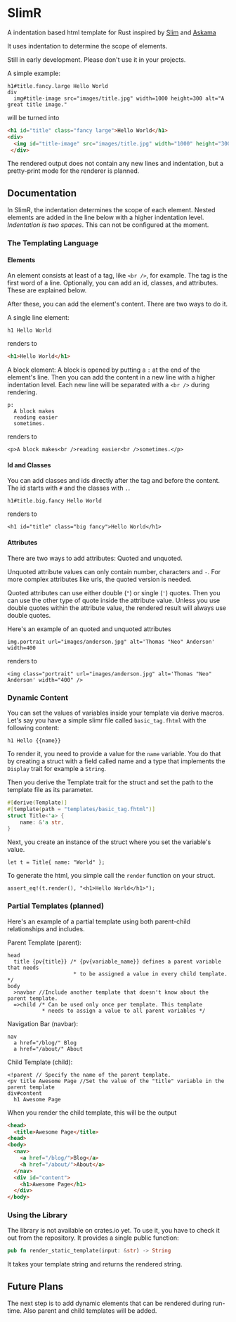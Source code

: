 # SlimR
A indentation based html template for Rust inspired by [Slim](http://slim-lang.com/) and [Askama](https://github.com/djc/askama)

It uses indentation to determine the scope of elements.

Still in early development. Please don't use it in your projects.

A simple example:
```
h1#title.fancy.large Hello World
div
  img#title-image src="images/title.jpg" width=1000 height=300 alt="A great title image."
```
will be turned into
```html
<h1 id="title" class="fancy large">Hello World</h1>
<div>
  <img id="title-image" src="images/title.jpg" width="1000" height="300" alt="A great title image." />
 </div>
```
The rendered output does not contain any new lines and indentation, but a pretty-print mode for the renderer is planned. 

## Documentation
In SlimR, the indentation determines the scope of each element. Nested elements are added in the line below with a higher indentation level. *Indentation is two spaces*. This can not be configured at the moment. 

### The Templating Language
#### Elements
An element consists at least of a tag, like `<br />`, for example. The tag is the first word of a line. Optionally, you can add an id, classes, and attributes. These are explained below. 

After these, you can add the element's content. There are two ways to do it. 

A single line element:
```
h1 Hello World
```
renders to
```html
<h1>Hello World</h1>
```
A block element: A block is opened by putting a `:` at the end of the element's line. Then you can add the content in a new line with a higher indentation level. Each new line will be separated with a `<br />` during rendering. 
```
p:
  A block makes
  reading easier
  sometimes.
```
renders to 
```
<p>A block makes<br />reading easier<br />sometimes.</p>
```

#### Id and Classes 
You can add classes and ids directly after the tag and before the content. The id starts with `#` and the classes with `.`.
```
h1#title.big.fancy Hello World
```
renders to
```
<h1 id="title" class="big fancy">Hello World</h1>
```
#### Attributes
There are two ways to add attributes: Quoted and unquoted. 

Unquoted attribute values can only contain number, characters and `-`. For more complex attributes like urls, the quoted version is needed. 

Quoted attributes can use either double (`"`) or single (`'`) quotes. Then you can use the other type of quote inside the attribute value. Unless you use double quotes within the attribute value, the rendered result will always use double quotes.

Here's an example of an quoted and unquoted attributes
```
img.portrait url="images/anderson.jpg" alt='Thomas "Neo" Anderson' width=400
```
renders to
```
<img class="portrait" url="images/anderson.jpg" alt='Thomas "Neo" Anderson' width="400" />
```
### Dynamic Content
You can set the values of variables inside your template via derive macros.
Let's say you have a simple slimr file called `basic_tag.fhtml` with the following content:
```
h1 Hello {{name}}
```
To render it, you need to provide a value for the `name` variable. You do that by creating a struct with a field called name and a type that implements the `Display` trait for example a `String`.

Then you derive the Template trait for the struct and set the path to the template file as its parameter. 

```Rust
#[derive(Template)]
#[template(path = "templates/basic_tag.fhtml")]
struct Title<'a> {
    name: &'a str,
}
```
Next, you create an instance of the struct where you set the variable's value.
```
let t = Title{ name: "World" };
```
To generate the html, you simple call the `render` function on your struct. 
```
assert_eq!(t.render(), "<h1>Hello World</h1>");
```

### Partial Templates (planned)
Here's an example of a partial template using both parent-child relationships and includes.

Parent Template (parent):
```
head 
  title {pv{title}} /* {pv{variable_name}} defines a parent variable that needs
                     * to be assigned a value in every child template. */
body
  >navbar //Include another template that doesn't know about the parent template.
  =>child /* Can be used only once per template. This template
           * needs to assign a value to all parent variables */
```
Navigation Bar (navbar):
```
nav 
  a href="/blog/" Blog
  a href="/about/" About
````
Child Template (child):
```
<!parent // Specify the name of the parent template.
<pv title Awesome Page //Set the value of the "title" variable in the parent template
div#content
  h1 Awesome Page
```
When you render the child template, this will be the output
```html
<head>
  <title>Awesome Page</title>
<head>
<body>
  <nav>
    <a href="/blog/">Blog</a>
    <h href="/about/">About</a>
  </nav>
  <div id="content">
    <h1>Awesome Page</h1>
  </div>
</body>
```
### Using the Library
The library is not available on crates.io yet. To use it, you have to check it out from the repository. It provides a single public function:
```Rust
pub fn render_static_template(input: &str) -> String 
```
It takes your template string and returns the rendered string. 

## Future Plans
The next step is to add dynamic elements that can be rendered during run-time. Also parent and child templates will be added. 
